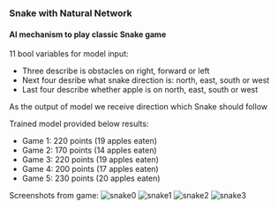 ### Snake with Natural Network
#### AI mechanism to play classic Snake game

11 bool variables for model input:
* Three describe is obstacles on right, forward or left
* Next four desribe what snake direction is: north, east, south or west
* Last four describe whether apple is on north, east, south or west

As the output of model we receive direction which Snake should follow

Trained model provided below results:
* Game 1: 220 points (19 apples eaten)
* Game 2: 170 points (14 apples eaten)
* Game 3: 220 points (19 apples eaten)
* Game 4: 200 points (17 apples eaten)
* Game 5: 230 points (20 apples eaten)

Screenshots from game:
![snake0](https://user-images.githubusercontent.com/47610591/103782983-70746900-5038-11eb-81d7-838c664f8df9.png)
![snake1](https://user-images.githubusercontent.com/47610591/103782984-710cff80-5038-11eb-9051-02d9aac674b7.png)
![snake2](https://user-images.githubusercontent.com/47610591/103782978-6fdbd280-5038-11eb-93e3-e7b033a8d01c.png)
![snake3](https://user-images.githubusercontent.com/47610591/103782982-70746900-5038-11eb-95da-f2de62bdccb2.png)

